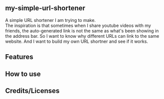 ## my-simple-url-shortener
A simple URL shortener I am trying to make.  
 The inspiration is that sometimes when I share youtube videos with my friends, the auto-generated link is not the same as what's been showing in the address bar. So I want to know why different URLs can link to the same website. And I want to build my own URL shortner and see if it works.
 
## Features
 
## How to use

## Credits/Licenses
